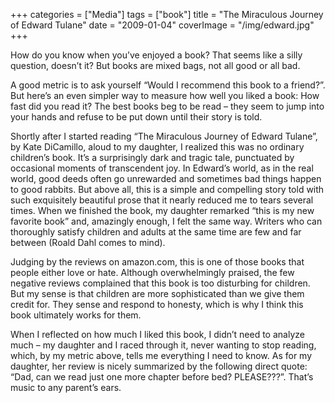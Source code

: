 +++
categories = ["Media"]
tags = ["book"]
title = "The Miraculous Journey of Edward Tulane"
date = "2009-01-04"
coverImage = "/img/edward.jpg"
+++

How do you know when you’ve enjoyed a book? That seems like a silly question, doesn’t it? But books are mixed bags, not all good or all bad.
<!--more-->
A good metric is to ask yourself “Would I recommend this book to a friend?”. But here’s an even simpler way to measure how well you liked a book: How fast did you read it? The best books beg to be read – they seem to jump into your hands and refuse to be put down until their story is told.

Shortly after I started reading “The Miraculous Journey of Edward Tulane”, by Kate DiCamillo, aloud to my daughter, I realized this was no ordinary children’s book. It’s a surprisingly dark and tragic tale, punctuated by occasional moments of transcendent joy. In Edward’s world, as in the real world, good deeds often go unrewarded and sometimes bad things happen to good rabbits. But above all, this is a simple and compelling story told with such exquisitely beautiful prose that it nearly reduced me to tears several times. When we finished the book, my daughter remarked “this is my new favorite book” and, amazingly enough, I felt the same way. Writers who can thoroughly satisfy children and adults at the same time are few and far between (Roald Dahl comes to mind).

Judging by the reviews on amazon.com, this is one of those books that people either love or hate. Although overwhelmingly praised, the few negative reviews complained that this book is too disturbing for children. But my sense is that children are more sophisticated than we give them credit for. They sense and respond to honesty, which is why I think this book ultimately works for them.

When I reflected on how much I liked this book, I didn’t need to analyze much – my daughter and I raced through it, never wanting to stop reading, which, by my metric above, tells me everything I need to know. As for my daughter, her review is nicely summarized by the following direct quote: “Dad, can we read just one more chapter before bed? PLEASE???”. That’s music to any parent’s ears.

